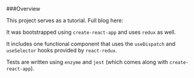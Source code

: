 ###Overview

This project serves as a tutorial. Full blog here:

It was bootstrapped using `create-react-app` and uses `redux` as well.

It includes one functional component that uses the `useDispatch` and `useSelector` hooks provided by `react-redux`.

Tests are written using `enzyme` and `jest` (which comes along with `create-react-app`).
